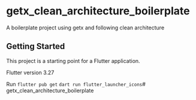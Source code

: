 # getx_clean_architecture_boilerplate

A boilerplate project using getx and following clean architecture

## Getting Started

This project is a starting point for a Flutter application.

Flutter version 3.27

Run 
``flutter pub get``
``dart run flutter_launcher_icons``# getx_clean_architecture_boilerplate
